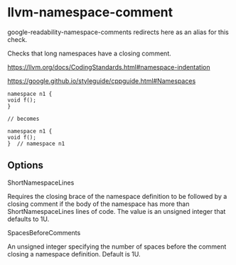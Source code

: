 llvm-namespace-comment
======================

<span class="title-ref">google-readability-namespace-comments</span>
redirects here as an alias for this check.

Checks that long namespaces have a closing comment.

<https://llvm.org/docs/CodingStandards.html#namespace-indentation>

<https://google.github.io/styleguide/cppguide.html#Namespaces>

    namespace n1 {
    void f();
    }

    // becomes

    namespace n1 {
    void f();
    }  // namespace n1

Options
-------

ShortNamespaceLines

Requires the closing brace of the namespace definition to be followed by
a closing comment if the body of the namespace has more than <span
class="title-ref">ShortNamespaceLines</span> lines of code. The value is
an unsigned integer that defaults to <span class="title-ref">1U</span>.

SpacesBeforeComments

An unsigned integer specifying the number of spaces before the comment
closing a namespace definition. Default is <span
class="title-ref">1U</span>.
